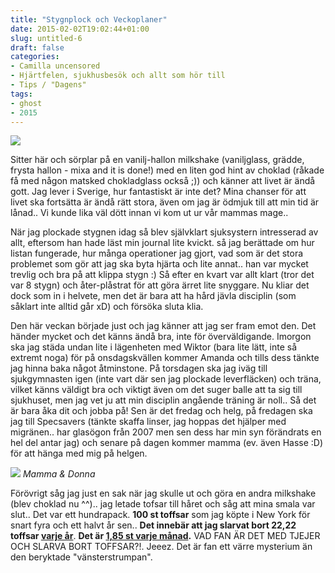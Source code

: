```yaml
---
title: "Stygnplock och Veckoplaner"
date: 2015-02-02T19:02:44+01:00
slug: untitled-6
draft: false
categories:
- Camilla uncensored
- Hjärtfelen, sjukhusbesök och allt som hör till
- Tips / "Dagens"
tags:
- ghost
- 2015
---
```


![](/assets/images/ghost/2015/02/r-d.jpg)

Sitter här och sörplar på en vanilj-hallon milkshake (vaniljglass, grädde, frysta hallon - mixa and it is done!) med en liten god hint av choklad (råkade få med någon matsked chokladglass också ;)) och känner att livet är ändå gott. 
Jag lever i Sverige, hur fantastiskt är inte det? Mina chanser för att livet ska fortsätta är ändå rätt stora, även om jag är ödmjuk till att min tid är lånad.. Vi kunde lika väl dött innan vi kom ut ur vår mammas mage..

När jag plockade stygnen idag så blev självklart sjuksystern intresserad av allt, eftersom han hade läst min journal lite kvickt. så jag berättade om hur listan fungerade, hur många operationer jag gjort, vad som är det stora problemet som gör att jag ska byta hjärta och lite annat.. han var mycket trevlig och bra på att klippa stygn :) Så efter en kvart var allt klart (tror det var 8 stygn) och åter-plåstrat för att göra ärret lite snyggare.
Nu kliar det dock som in i helvete, men det är bara att ha hård jävla disciplin (som såklart inte alltid går xD) och försöka sluta klia.

Den här veckan började just och jag känner att jag ser fram emot den. Det händer mycket och det känns ändå bra, inte för överväldigande.
Imorgon ska jag städa undan lite i lägenheten med Wiktor (bara lite lätt, inte så extremt noga) för på onsdagskvällen kommer Amanda och tills dess tänkte jag hinna baka något åtminstone. På torsdagen ska jag iväg till sjukgymnasten igen (inte vart där sen jag plockade leverfläcken) och träna, vilket känns väldigt bra och viktigt även om det suger balle att ta sig till sjukhuset, men jag vet ju att min disciplin angående träning är noll.. Så det är bara åka dit och jobba på!
Sen är det fredag och helg, på fredagen ska jag till Specsavers (tänkte skaffa linser, jag hoppas det hjälper med migränen.. har glasögon från 2007 men sen dess har min syn förändrats en hel del antar jag) och senare på dagen kommer mamma (ev. även Hasse :D) för att hänga med mig på helgen.

![](/assets/images/ghost/2015/02/mami.jpg)
*Mamma & Donna*

Förövrigt såg jag just en sak när jag skulle ut och göra en andra milkshake (blev choklad nu ^^).. jag letade tofsar till håret och såg att mina smala var slut.. Det var ett hundrapack. **100 st toffsar** som jag köpte i New York för snart fyra och ett halvt år sen.. **Det innebär att jag slarvat bort 22,22 toffsar <u>varje år</u>**. **Det är <u>1,85 st varje månad</u>.** VAD FAN ÄR DET MED TJEJER OCH SLARVA BORT TOFFSAR?!. Jeeez. Det är fan ett värre mysterium än den beryktade "vänsterstrumpan".


